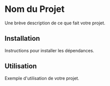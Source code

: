 # Nom du Projet

Une brève description de ce que fait votre projet.

## Installation

Instructions pour installer les dépendances.

## Utilisation

Exemple d'utilisation de votre projet.

